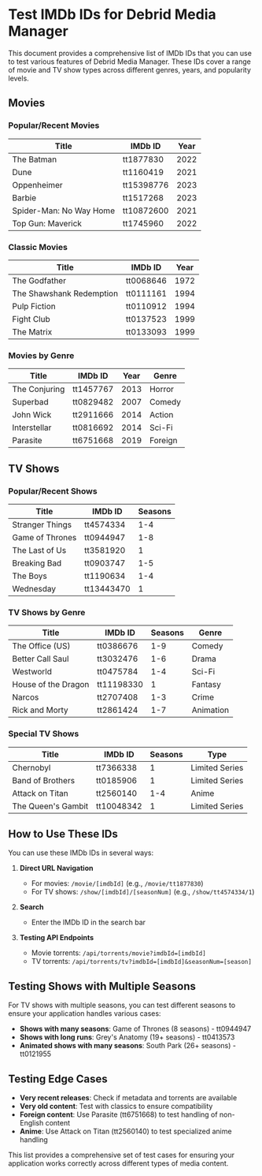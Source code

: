 # Test IMDb IDs for Debrid Media Manager

This document provides a comprehensive list of IMDb IDs that you can use to test various features of Debrid Media Manager. These IDs cover a range of movie and TV show types across different genres, years, and popularity levels.

## Movies

### Popular/Recent Movies

| Title | IMDb ID | Year |
|-------|---------|------|
| The Batman | tt1877830 | 2022 |
| Dune | tt1160419 | 2021 |
| Oppenheimer | tt15398776 | 2023 |
| Barbie | tt1517268 | 2023 |
| Spider-Man: No Way Home | tt10872600 | 2021 |
| Top Gun: Maverick | tt1745960 | 2022 |

### Classic Movies

| Title | IMDb ID | Year |
|-------|---------|------|
| The Godfather | tt0068646 | 1972 |
| The Shawshank Redemption | tt0111161 | 1994 |
| Pulp Fiction | tt0110912 | 1994 |
| Fight Club | tt0137523 | 1999 |
| The Matrix | tt0133093 | 1999 |

### Movies by Genre

| Title | IMDb ID | Year | Genre |
|-------|---------|------|-------|
| The Conjuring | tt1457767 | 2013 | Horror |
| Superbad | tt0829482 | 2007 | Comedy |
| John Wick | tt2911666 | 2014 | Action |
| Interstellar | tt0816692 | 2014 | Sci-Fi |
| Parasite | tt6751668 | 2019 | Foreign |

## TV Shows

### Popular/Recent Shows

| Title | IMDb ID | Seasons |
|-------|---------|---------|
| Stranger Things | tt4574334 | 1-4 |
| Game of Thrones | tt0944947 | 1-8 |
| The Last of Us | tt3581920 | 1 |
| Breaking Bad | tt0903747 | 1-5 |
| The Boys | tt1190634 | 1-4 |
| Wednesday | tt13443470 | 1 |

### TV Shows by Genre

| Title | IMDb ID | Seasons | Genre |
|-------|---------|---------|-------|
| The Office (US) | tt0386676 | 1-9 | Comedy |
| Better Call Saul | tt3032476 | 1-6 | Drama |
| Westworld | tt0475784 | 1-4 | Sci-Fi |
| House of the Dragon | tt11198330 | 1 | Fantasy |
| Narcos | tt2707408 | 1-3 | Crime |
| Rick and Morty | tt2861424 | 1-7 | Animation |

### Special TV Shows

| Title | IMDb ID | Seasons | Type |
|-------|---------|---------|------|
| Chernobyl | tt7366338 | 1 | Limited Series |
| Band of Brothers | tt0185906 | 1 | Limited Series |
| Attack on Titan | tt2560140 | 1-4 | Anime |
| The Queen's Gambit | tt10048342 | 1 | Limited Series |

## How to Use These IDs

You can use these IMDb IDs in several ways:

1. **Direct URL Navigation**
   - For movies: `/movie/[imdbId]` (e.g., `/movie/tt1877830`)
   - For TV shows: `/show/[imdbId]/[seasonNum]` (e.g., `/show/tt4574334/1`)

2. **Search**
   - Enter the IMDb ID in the search bar

3. **Testing API Endpoints**
   - Movie torrents: `/api/torrents/movie?imdbId=[imdbId]`
   - TV torrents: `/api/torrents/tv?imdbId=[imdbId]&seasonNum=[season]`

## Testing Shows with Multiple Seasons

For TV shows with multiple seasons, you can test different seasons to ensure your application handles various cases:

- **Shows with many seasons**: Game of Thrones (8 seasons) - tt0944947
- **Shows with long runs**: Grey's Anatomy (19+ seasons) - tt0413573
- **Animated shows with many seasons**: South Park (26+ seasons) - tt0121955

## Testing Edge Cases

- **Very recent releases**: Check if metadata and torrents are available
- **Very old content**: Test with classics to ensure compatibility
- **Foreign content**: Use Parasite (tt6751668) to test handling of non-English content
- **Anime**: Use Attack on Titan (tt2560140) to test specialized anime handling

This list provides a comprehensive set of test cases for ensuring your application works correctly across different types of media content.